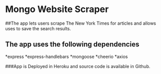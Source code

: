 # Mongo Website Scraper

##The app lets users scrape The New York Times for articles and allows uses to save the search results.

## The app uses the following dependencies

*express
*express-handlebars
*mongoose
*cheerio
*axios

###App is Deployed in Heroku and source code is available in Github.
